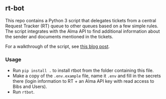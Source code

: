## rt-bot

This repo contains a Python 3 script that delegates tickets from a central Request Tracker (RT) queue to other queues based on a few simple rules.
The script integrates with the Alma API to find additional information about the sender and documents mentioned in the tickets.

For a walkthrough of the script, see [this blog post](http://scriptotek.github.io/blog/2018/08/10/rt-automation.html).

### Usage

- Run `pip install .` to install rtbot from the folder containing this file.
- Make a copy of the `.env.example` file, name it `.env` and fill in the secrets there (login information to RT + an Alma API key with read access to Bibs and Users).
- Run `rtbot`.


